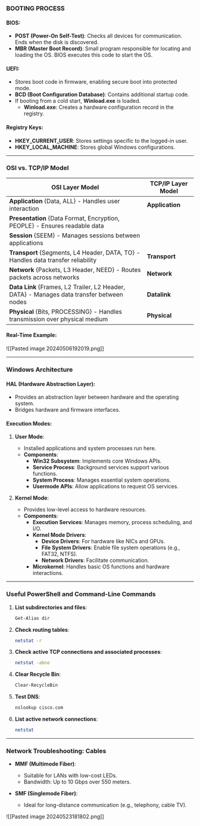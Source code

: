 ### **BOOTING PROCESS**
#### **BIOS**:
- **POST (Power-On Self-Test)**: Checks all devices for communication. Ends when the disk is discovered.  
- **MBR (Master Boot Record)**: Small program responsible for locating and loading the OS. BIOS executes this code to start the OS.  

#### **UEFI**:
- Stores boot code in firmware, enabling secure boot into protected mode.  
- **BCD (Boot Configuration Database)**: Contains additional startup code.  
- If booting from a cold start, **Winload.exe** is loaded.  
  - **Winload.exe**: Creates a hardware configuration record in the registry.  

#### **Registry Keys**:
- **HKEY_CURRENT_USER**: Stores settings specific to the logged-in user.  
- **HKEY_LOCAL_MACHINE**: Stores global Windows configurations.  

---

### **OSI vs. TCP/IP Model**

| **OSI Layer Model**                                                                                       | **TCP/IP Layer Model**                             |
|----------------------------------------------------------------------------------------------------------|---------------------------------------------------|
| **Application** {Data, ALL} - Handles user interaction                                                   | **Application**                                   |
| **Presentation** {Data Format, Encryption, PEOPLE} - Ensures readable data                               |                                                   |
| **Session** {SEEM} - Manages sessions between applications                                               |                                                   |
| **Transport** {Segments, L4 Header, DATA, TO} - Handles data transfer reliability                        | **Transport**                                     |
| **Network** {Packets, L3 Header, NEED} - Routes packets across networks                                  | **Network**                                       |
| **Data Link** {Frames, L2 Trailer, L2 Header, DATA} - Manages data transfer between nodes                | **Datalink**                                      |
| **Physical** {Bits, PROCESSING} - Handles transmission over physical medium                             | **Physical**                                      |

#### **Real-Time Example**:
![[Pasted image 20240506192019.png]]  

---

### **Windows Architecture**
#### **HAL (Hardware Abstraction Layer)**:
- Provides an abstraction layer between hardware and the operating system.  
- Bridges hardware and firmware interfaces.  

#### **Execution Modes**:
1. **User Mode**:  
   - Installed applications and system processes run here.  
   - **Components**:  
     - **Win32 Subsystem**: Implements core Windows APIs.  
     - **Service Process**: Background services support various functions.  
     - **System Process**: Manages essential system operations.  
     - **Usermode APIs**: Allow applications to request OS services.  

2. **Kernel Mode**:  
   - Provides low-level access to hardware resources.  
   - **Components**:  
     - **Execution Services**: Manages memory, process scheduling, and I/O.  
     - **Kernel Mode Drivers**:  
       - **Device Drivers**: For hardware like NICs and GPUs.  
       - **File System Drivers**: Enable file system operations (e.g., FAT32, NTFS).  
       - **Network Drivers**: Facilitate communication.  
     - **Microkernel**: Handles basic OS functions and hardware interactions.  

---

### **Useful PowerShell and Command-Line Commands**

1. **List subdirectories and files**:  
   ```bash
   Get-Alias dir
   ```

2. **Check routing tables**:  
   ```bash
   netstat -r
   ```

3. **Check active TCP connections and associated processes**:  
   ```bash
   netstat -abno
   ```

4. **Clear Recycle Bin**:  
   ```bash
   Clear-RecycleBin
   ```

5. **Test DNS**:  
   ```bash
   nslookup cisco.com
   ```

6. **List active network connections**:  
   ```bash
   netstat
   ```

---

### **Network Troubleshooting: Cables**
- **MMF (Multimode Fiber)**:  
  - Suitable for LANs with low-cost LEDs.  
  - Bandwidth: Up to 10 Gbps over 550 meters.  

- **SMF (Singlemode Fiber)**:  
  - Ideal for long-distance communication (e.g., telephony, cable TV).  

![[Pasted image 20240523181802.png]]

